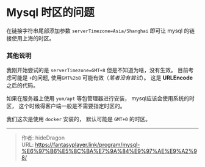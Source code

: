 # Mysql 时区的问题


在链接字符串尾部添加参数 `serverTimezone=Asia/Shanghai`  即可让 mysql 的链接使用上海的时区。 



### 其他说明

我刚开始尝试的是 `serverTimezone=GMT+8`  但是不知道为啥，没有生效。  目前考虑可能是 `+`的问题, 使用`GMT%2b8`   可能有效（*笔者没有尝试*）。  这是 **URLEncode** 之后的代码。



如果在服务器上使用 `yum/apt` 等包管理器进行安装， mysql应该会使用系统的时区， 这个时候得客户端一般是不需要指定时区的。  

我们这次是使用 `docker` 安装的， 默认可能是 `GMT+0` 的时区。

---

> 作者: hideDragon  
> URL: https://fantasyplayer.link/program/mysql-%E6%97%B6%E5%8C%BA%E7%9A%84%E9%97%AE%E9%A2%98/  

